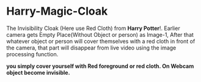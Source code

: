 # Harry-Magic-Cloak
The Invisibility Cloak (Here use Red Cloth) from **Harry Potter**!. Earlier camera gets Empty Place(Without Object or person) as Image-1, After that whatever object or person will cover themselves with a red cloth in front of the camera, that part will disappear from live video using the image processing function.

**you simply cover yourself with Red foreground or red cloth. On Webcam object become invisible.**

